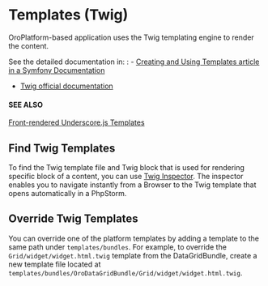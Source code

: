 # Templates (Twig)

OroPlatform-based application uses the Twig templating engine to render the content.

See the detailed documentation in:
: - <a href="https://symfony.com/doc/5.4/templating.html" target="_blank">Creating and Using Templates article in a Symfony Documentation</a>
  - <a href="https://twig.symfony.com/" target="_blank">Twig official documentation</a>

#### SEE ALSO
[Front-rendered Underscore.js Templates](../javascript/index.md#frontend-architecture-js-templates)

## Find Twig Templates

To find the Twig template file and Twig block that is used for rendering
specific block of a content, you can use <a href="https://github.com/oroinc/twig-inspector/blob/master/Bundle/Resources/doc/usage.md" target="_blank">Twig Inspector</a>. The inspector enables
you to navigate instantly from a Browser to the Twig template that opens automatically in a PhpStorm.

## Override Twig Templates

You can override one of the platform templates by adding a template
to the same path under `templates/bundles`.
For example, to override the `Grid/widget/widget.html.twig` template
from the DataGridBundle, create a new template file located at
`templates/bundles/OroDataGridBundle/Grid/widget/widget.html.twig`.

<!-- Frontend -->
